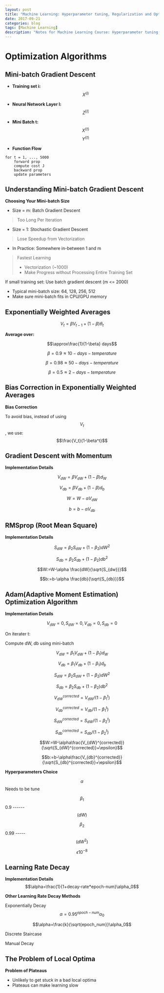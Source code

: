 ```yaml
---
layout: post
title: "Machine Learning: Hyperparameter tuning, Regularization and Optimization Week2 Notes"
date: 2017-09-21
categories: blog
tags: [Machine Learning]
description: "Notes for Machine Learning Course: Hyperparameter tuning, Regularization and Optimization"
---
```


# **Optimization Algorithms**
## **Mini-batch Gradient Descent**
- **Training set i:**
$$X^{(i)}$$
- **Neural Network Layer l:**
$$Z^{[l]}$$
- **Mini Batch t:**
$$X^{\{t\}}$$
$$Y^{\{t\}}$$

- **Function Flow**
```
for t = 1, ..., 5000
    forward prop
    compute cost J
    backward prop
    update parameters
```

## **Understanding Mini-batch Gradient Descent**
**Choosing Your Mini-batch Size**

- Size = m: Batch Gradient Descent
> Too Long Per Iteration

- Size = 1: Stochastic Gradient Descent
> Lose Speedup from Vectorization

- In Practice: Somewhere in-between 1 and m
> Fastest Learning
> - Vectorization (~1000)
> - Make Progress without Processing Entire Training Set


If small training set: Use batch gradient descent (m <= 2000)

- Typical mini-batch size: 64, 128, 256, 512
- Make sure mini-batch fits in CPU/GPU memory

## **Exponentially Weighted Averages**
$$V_t=\beta V_{t-1}+(1-\beta)\theta_t$$

**Average over:**

$$\approx\frac{1}{1-\beta} days$$

$$\beta=0.9 \approx 10-days-temperature$$

$$\beta=0.98 \approx 50-days-temperature$$

$$\beta=0.5 \approx 2-days-temperature$$

## **Bias Correction in Exponentially Weighted Averages**
**Bias Correction**

To avoid bias, instead of using $$V_t$$, we use:
$$\frac{V_t}{1-\beta^t}$$

## **Gradient Descent with Momentum**
**Implementation Details**

$$V_{dW}=\beta V_{dW}+(1-\beta)d_W$$

$$V_{db}=\beta V_{db}+(1-\beta)d_b$$

$$W=W-\alpha V_{dW}$$

$$b=b-\alpha V_{db}$$

## **RMSprop (Root Mean Square)**
**Implementation Details**

$$S_{dW}=\beta_2 S_{dW}+(1-\beta_2)dW^2$$

$$S_{db}=\beta_2 S_{db}+(1-\beta_2)db^2$$

$$W:=W-\alpha \frac{dW}{\sqrt{S_{dw}}}$$

$$b:=b-\alpha \frac{db}{\sqrt{S_{db}}}$$

## **Adam(Adaptive Moment Estimation) Optimization Algorithm**
**Implementation Details**

$$V_{dW}=0, S_{dW}=0, V_{db}=0, S_{db}=0$$

On iterater t:

Compute dW, db using mini-batch

$$V_{dW}=\beta_1 V_{dW}+(1-\beta_1)d_W$$

$$V_{db}=\beta_1 V_{db}+(1-\beta_1)d_b$$

$$S_{dW}=\beta_2 S_{dW}+(1-\beta_2)dW^2$$

$$S_{db}=\beta_2 S_{db}+(1-\beta_2)db^2$$

$$V_{dW}^{corrected}=V_{dW}/(1-\beta_1^t)$$

$$V_{db}^{corrected}=V_{db}/(1-\beta_1^t)$$

$$S_{dW}^{corrected}=S_{dW}/(1-\beta_2^t)$$

$$S_{db}^{corrected}=S_{db}/(1-\beta_2^t)$$

$$W:=W-\alpha\frac{V_{dW}^{corrected}}{\sqrt{S_{dW}^{corrected}}+\epsilon}$$

$$b:=b-\alpha\frac{V_{db}^{corrected}}{\sqrt{S_{db}^{corrected}}+\epsilon}$$

**Hyperparameters Choice**

$$\alpha$$ Needs to be tune

$$\beta_1$$ 0.9 ------ $$(dW)$$

$$\beta_2$$ 0.99 ----- $$(dW^2)$$

$$\epsilon 10^{-8}$$

## **Learning Rate Decay**
**Implementation Details**
$$\alpha=\frac{1}{1+decay-rate*epoch-num}\alpha_0$$

**Other Learning Rate Decay Methods**

Exponentially Decay
$$\alpha=0.95^{epoch-num}\alpha_0$$

$$\alpha=\frac{k}{\sqrt{epoch_num}}\alpha_0$$

Discrete Staircase

Manual Decay

## **The Problem of Local Optima**
**Problem of Plateaus**

- Unlikely to get stuck in a bad local optima
- Plateaus can make learning slow
